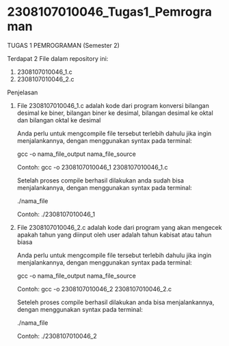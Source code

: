 # 2308107010046_Tugas1_Pemrograman

TUGAS 1 PEMROGRAMAN (Semester 2)

Terdapat 2 File dalam repository ini:
1. 2308107010046_1.c
2. 2308107010046_2.c    

Penjelasan
1.  File 2308107010046_1.c adalah kode dari program konversi bilangan desimal ke biner, bilangan biner ke desimal, bilangan desimal ke oktal dan bilangan oktal ke desimal

    
    Anda perlu untuk mengcompile file tersebut terlebih dahulu jika ingin menjalankannya, dengan menggunakan syntax pada terminal:
    
    gcc -o nama_file_output nama_file_source
    
    Contoh: gcc -o 2308107010046_1 2308107010046_1.c


    Setelah proses compile berhasil dilakukan anda sudah bisa menjalankannya, dengan menggunakan syntax pada terminal:
    
    ./nama_file
    
    Contoh: ./2308107010046_1

2.  File 2308107010046_2.c adalah kode dari program yang akan mengecek apakah tahun yang diinput oleh user adalah tahun kabisat atau tahun biasa


    Anda perlu untuk mengcompile file tersebut terlebih dahulu jika ingin menjalankannya, dengan menggunakan syntax pada terminal:

    gcc -o nama_file_output nama_file_source

    Contoh: gcc -o 2308107010046_2 2308107010046_2.c


    Seteleh proses compile berhasil dilakukan anda bisa menjalankannya, dengan menggunakan syntax pada terminal:

    ./nama_file

    Contoh: ./2308107010046_2
